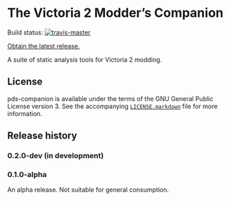 The Victoria 2 Modder’s Companion
=================================

Build status:
[![travis-master][travis-master-image]](https://travis-ci.org/moretrim/pds-companion/branches)

[travis-master-image]: https://travis-ci.org/moretrim/pds-companion.svg?branch=master

[Obtain the latest release.][RELEASE]

[RELEASE]: https://github.com/moretrim/pds-companion/releases/latest

A suite of static analysis tools for Victoria 2 modding.

License
-------

pds-companion is available under the terms of the GNU General Public License version 3. See the accompanying
[`LICENSE.markdown`][license] file for more information.

[license]: ./LICENSE.markdown

Release history
---------------

### 0.2.0-dev (in development)

### 0.1.0-alpha

An alpha release. Not suitable for general consumption.

